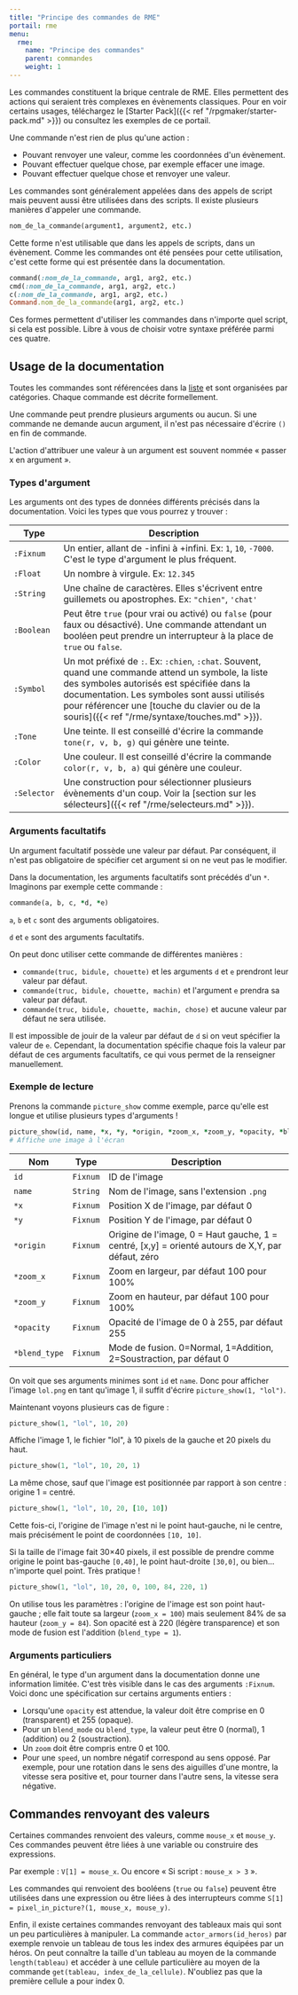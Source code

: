 ```yaml
---
title: "Principe des commandes de RME"
portail: rme
menu:
  rme:
    name: "Principe des commandes"
    parent: commandes
    weight: 1
---
```


Les commandes constituent la brique centrale de RME. Elles permettent des actions qui seraient très complexes en évènements classiques. Pour en voir certains usages, téléchargez le [Starter Pack]({{< ref "/rpgmaker/starter-pack.md" >}}) ou consultez les exemples de ce portail.

Une commande n'est rien de plus qu'une action :

* Pouvant renvoyer une valeur, comme les coordonnées d'un évènement.
* Pouvant effectuer quelque chose, par exemple effacer une image.
* Pouvant effectuer quelque chose et renvoyer une valeur.

Les commandes sont généralement appelées dans des appels de script mais peuvent aussi être utilisées dans des scripts. Il existe plusieurs manières d'appeler une commande.

```ruby
nom_de_la_commande(argument1, argument2, etc.)
```

Cette forme n'est utilisable que dans les appels de scripts, dans un évènement. Comme les commandes ont été pensées pour cette utilisation, c'est cette forme qui est présentée dans la documentation.

```ruby
command(:nom_de_la_commande, arg1, arg2, etc.)
cmd(:nom_de_la_commande, arg1, arg2, etc.)
c(:nom_de_la_commande, arg1, arg2, etc.)
Command.nom_de_la_commande(arg1, arg2, etc.)
```

Ces formes permettent d'utiliser les commandes dans n'importe quel script, si cela est possible. Libre à vous de choisir votre syntaxe préférée parmi ces quatre.

## Usage de la documentation

Toutes les commandes sont référencées dans la [liste](http://rmex.github.io/RMEDoc) et sont organisées par catégories. Chaque commande est décrite formellement.

Une commande peut prendre plusieurs arguments ou aucun. Si une commande ne demande aucun argument, il n'est pas nécessaire d'écrire `()` en fin de commande.

L'action d'attribuer une valeur à un argument est souvent nommée « passer x en argument ».

### Types d'argument

Les arguments ont des types de données différents précisés dans la documentation. Voici les types que vous pourrez y trouver :

Type | Description
--- | ---
`:Fixnum` | Un entier, allant de -infini à +infini. Ex: `1`, `10`, `-7000`. C'est le type d'argument le plus fréquent.
`:Float` | Un nombre à virgule. Ex: `12.345`
`:String` | Une chaîne de caractères. Elles s'écrivent entre guillemets ou apostrophes. Ex: `"chien"`, `'chat'`
`:Boolean` | Peut être `true` (pour vrai ou activé) ou `false` (pour faux ou désactivé). Une commande attendant un booléen peut prendre un interrupteur à la place de `true` ou `false`.
`:Symbol` | Un mot préfixé de `:`. Ex: `:chien`, `:chat`. Souvent, quand une commande attend un symbole, la liste des symboles autorisés est spécifiée dans la documentation. Les symboles sont aussi utilisés pour référencer une [touche du clavier ou de la souris]({{< ref "/rme/syntaxe/touches.md" >}}).
`:Tone` | Une teinte. Il est conseillé d'écrire la commande `tone(r, v, b, g)` qui génère une teinte.
`:Color` | Une couleur. Il est conseillé d'écrire la commande `color(r, v, b, a)` qui génère une couleur.
`:Selector` | Une construction pour sélectionner plusieurs évènements d'un coup. Voir la [section sur les sélecteurs]({{< ref "/rme/selecteurs.md" >}}).

### Arguments facultatifs

Un argument facultatif possède une valeur par défaut. Par conséquent, il n'est pas obligatoire de spécifier cet argument si on ne veut pas le modifier.

Dans la documentation, les arguments facultatifs sont précédés d'un `*`. Imaginons par exemple cette commande :

```ruby
commande(a, b, c, *d, *e)
```

`a`, `b` et `c` sont des arguments obligatoires.

`d` et `e` sont des arguments facultatifs.

On peut donc utiliser cette commande de différentes manières :

* `commande(truc, bidule, chouette)` et les arguments `d` et `e` prendront leur valeur par défaut.
* `commande(truc, bidule, chouette, machin)` et l'argument `e` prendra sa valeur par défaut.
* `commande(truc, bidule, chouette, machin, chose)` et aucune valeur par défaut ne sera utilisée.

Il est impossible de jouir de la valeur par défaut de `d` si on veut spécifier la valeur de `e`. Cependant, la documentation spécifie chaque fois la valeur par défaut de ces arguments facultatifs, ce qui vous permet de la renseigner manuellement.

### Exemple de lecture

Prenons la commande `picture_show` comme exemple, parce qu'elle est longue et utilise plusieurs types d'arguments !

```ruby
picture_show(id, name, *x, *y, *origin, *zoom_x, *zoom_y, *opacity, *blend_type)
# Affiche une image à l'écran
```

Nom | Type | Description
--- | --- | ---
`id` | `Fixnum` | ID de l'image
`name` | `String` | Nom de l'image, sans l'extension `.png`
`*x` | `Fixnum` | Position X de l'image, par défaut 0
`*y` | `Fixnum` | Position Y de l'image, par défaut 0
`*origin` | `Fixnum` | Origine de l'image, 0 = Haut gauche, 1 = centré, [x,y] = orienté autours de X,Y, par défaut, zéro
`*zoom_x` | `Fixnum` | Zoom en largeur, par défaut 100 pour 100%
`*zoom_y` | `Fixnum` | Zoom en hauteur, par défaut 100 pour 100%
`*opacity` | `Fixnum` | Opacité de l'image de 0 à 255, par défaut 255
`*blend_type` | `Fixnum` | Mode de fusion. 0=Normal, 1=Addition, 2=Soustraction, par défaut 0

On voit que ses arguments minimes sont `id` et `name`. Donc pour afficher l'image `lol.png` en tant qu'image 1, il suffit d'écrire `picture_show(1, "lol")`.

Maintenant voyons plusieurs cas de figure :

```ruby
picture_show(1, "lol", 10, 20)
```

Affiche l'image 1, le fichier "lol", à 10 pixels de la gauche et 20 pixels du haut.

```ruby
picture_show(1, "lol", 10, 20, 1)
```

La même chose, sauf que l'image est positionnée par rapport à son centre : origine 1 = centré.

```ruby
picture_show(1, "lol", 10, 20, [10, 10])
```

Cette fois-ci, l'origine de l'image n'est ni le point haut-gauche, ni le centre, mais précisément le point de coordonnées `[10, 10]`.

Si la taille de l'image fait 30×40 pixels, il est possible de prendre comme origine le point bas-gauche `[0,40]`, le point haut-droite `[30,0]`, ou bien... n'importe quel point. Très pratique !

```ruby
picture_show(1, "lol", 10, 20, 0, 100, 84, 220, 1)
```

On utilise tous les paramètres : l'origine de l'image est son point haut-gauche ; elle fait toute sa largeur (`zoom_x = 100`) mais seulement 84% de sa hauteur (`zoom_y = 84`). Son opacité est à 220 (légère transparence) et son mode de fusion est l'addition (`blend_type = 1`).

### Arguments particuliers

En général, le type d'un argument dans la documentation donne une information limitée. C'est très visible dans le cas des arguments `:Fixnum`. Voici donc une spécification sur certains arguments entiers :

* Lorsqu'une `opacity` est attendue, la valeur doit être comprise en 0 (transparent) et 255 (opaque).
* Pour un `blend_mode` ou `blend_type`, la valeur peut être 0 (normal), 1 (addition) ou 2 (soustraction).
* Un `zoom` doit être compris entre 0 et 100.
* Pour une `speed`, un nombre négatif correspond au sens opposé. Par exemple, pour une rotation dans le sens des aiguilles d'une montre, la vitesse sera positive et, pour tourner dans l'autre sens, la vitesse sera négative.

## Commandes renvoyant des valeurs

Certaines commandes renvoient des valeurs, comme `mouse_x` et `mouse_y`. Ces commandes peuvent être liées à une variable ou construire des expressions.

Par exemple : `V[1] = mouse_x`. Ou encore « Si script : `mouse_x > 3` ».

Les commandes qui renvoient des booléens (`true` ou `false`) peuvent être utilisées dans une expression ou être liées à des interrupteurs comme `S[1] = pixel_in_picture?(1, mouse_x, mouse_y)`.

Enfin, il existe certaines commandes renvoyant des tableaux mais qui sont un peu particulières à manipuler. La commande `actor_armors(id_heros)` par exemple renvoie un tableau de tous les index des armures équipées par un héros. On peut connaître la taille d'un tableau au moyen de la commande `length(tableau)` et accéder à une cellule particulière au moyen de la commande `get(tableau, index_de_la_cellule)`. N'oubliez pas que la première cellule a pour index 0.
